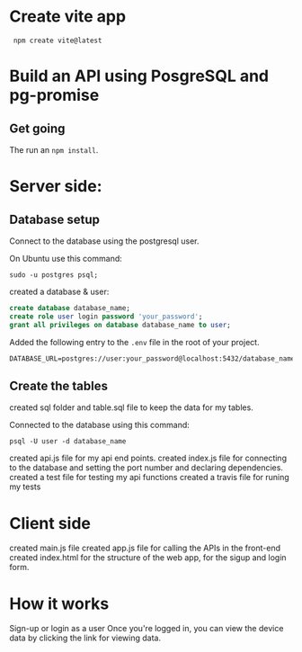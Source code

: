 # Create vite app

```
 npm create vite@latest
 ````

# Build an API using PosgreSQL and pg-promise

## Get going

The run an `npm install`.

# Server side:

## Database setup


Connect to the database using the postgresql user.

On Ubuntu use this command:

```
sudo -u postgres psql;
```

created a database & user:

```sql
create database database_name;
create role user login password 'your_password';
grant all privileges on database database_name to user;
```

Added the following entry to the `.env` file in the root of your project.

```
DATABASE_URL=postgres://user:your_password@localhost:5432/database_name
```

## Create the tables
created sql folder and table.sql file to keep the data for my tables.

Connected to the database using this command:

```
psql -U user -d database_name
```

created api.js file for my api end points.
created index.js file for connecting to the database and setting the port number and declaring dependencies.
created a test file for testing my api functions
created a travis file for runing my tests

# Client side

created main.js file 
created app.js file for calling the APIs in the front-end
created index.html for the structure of the web app, for the sigup and login form.


# How it works

Sign-up or login as a user
Once you're logged in, you can view the device data by clicking the link for viewing data.